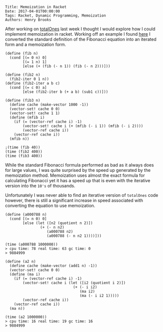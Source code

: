     Title: Memoization in Racket
    Date: 2017-04-01T00:00:00
    Tags: Racket, Dynamic Programming, Memoization
    Authors: Henry Brooks

After working on [totalOnes](https://codefights.com/challenge/DgH5cQEgpfu82oBQS) last week I thought I would explore how I could implement memoization in racket. Working off an example I found [here](http://rayhightower.com/blog/2014/04/12/recursion-and-memoization/) I converted the standard definition of the Fibonacci equation into an iterated form and a memoization form.

<!-- more -->

```racket
(define (fib n)
  (cond [(= 0 n) 0]
        [(= 1 n) 1]
        [else (+ (fib (- n 1)) (fib (- n 2)))]))

(define (fib2 n)
  (fib2-iter 0 1 n))
(define (fib2-iter a b c)
  (cond [(= c 0) a]
        [else (fib2-iter b (+ a b) (sub1 c))]))

(define (fib3 n)
  (define cache (make-vector 1000 -1))
  (vector-set! cache 0 0)
  (vector-set! cache 1 1)
  (define (mfib i)
    (if (= (vector-ref cache i) -1)
        (vector-set! cache i (+ (mfib (- i 1)) (mfib (- i 2))))
        (vector-ref cache i))
    (vector-ref cache i))
  (mfib n))

;(time (fib 40))
(time (fib2 400))
(time (fib3 400))
```

While the standard Fibonacci formula performed as bad as it always does for large values, I was quite surprised by the speed up generated by the memoization method. Memoization uses almost the exact formula for calculating Fibonacci yet it has a speed up that is even with the iterative version into the `10's` of thousands.


Unfortunately I was never able to find an iterative version of `totalOnes` code however, there is still a significant increase in speed associated with converting the equation to use memoization.

```racket
(define (a000788 n)
  (cond [(= n 0) 0]
        [else (let ([n2 (quotient n 2)])
                (+ (- n n2)
                   (a000788 n2)
                   (a000788 (- n n2 1))))]))

(time (a000788 1000000))
> cpu time: 78 real time: 63 gc time: 0
> 9884999

(define (a2 n)
  (define cache (make-vector (add1 n) -1))
  (vector-set! cache 0 0)
  (define (ma i)
    (if (= (vector-ref cache i) -1)
        (vector-set! cache i (let ([i2 (quotient i 2)])
                               (+ (- i i2)
                                  (ma i2)
                                  (ma (- i i2 1)))))
        (vector-ref cache i))
    (vector-ref cache i))
  (ma n))
  
(time (a2 1000000))
> cpu time: 16 real time: 19 gc time: 16
> 9884999
```
